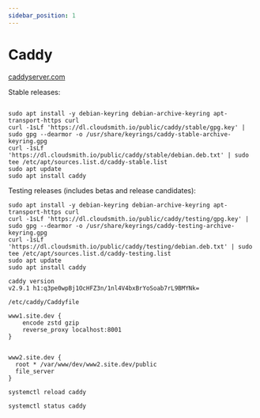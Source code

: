 ```yaml
---
sidebar_position: 1
---
```


# Caddy

[caddyserver.com](https://caddyserver.com/docs/install#debian-ubuntu-raspbian)

Stable releases:

```

sudo apt install -y debian-keyring debian-archive-keyring apt-transport-https curl
curl -1sLf 'https://dl.cloudsmith.io/public/caddy/stable/gpg.key' | sudo gpg --dearmor -o /usr/share/keyrings/caddy-stable-archive-keyring.gpg
curl -1sLf 'https://dl.cloudsmith.io/public/caddy/stable/debian.deb.txt' | sudo tee /etc/apt/sources.list.d/caddy-stable.list
sudo apt update
sudo apt install caddy
```

Testing releases (includes betas and release candidates):

```
sudo apt install -y debian-keyring debian-archive-keyring apt-transport-https curl
curl -1sLf 'https://dl.cloudsmith.io/public/caddy/testing/gpg.key' | sudo gpg --dearmor -o /usr/share/keyrings/caddy-testing-archive-keyring.gpg
curl -1sLf 'https://dl.cloudsmith.io/public/caddy/testing/debian.deb.txt' | sudo tee /etc/apt/sources.list.d/caddy-testing.list
sudo apt update
sudo apt install caddy
```


```
caddy version
v2.9.1 h1:q3pe0wpBj1OcHFZ3n/1nl4V4bxBrYoSoab7rL9BMYNk=

/etc/caddy/Caddyfile

www1.site.dev {
	encode zstd gzip
	reverse_proxy localhost:8001
}


www2.site.dev {
  root * /var/www/dev/www2.site.dev/public
  file_server
}

systemctl reload caddy

systemctl status caddy

```